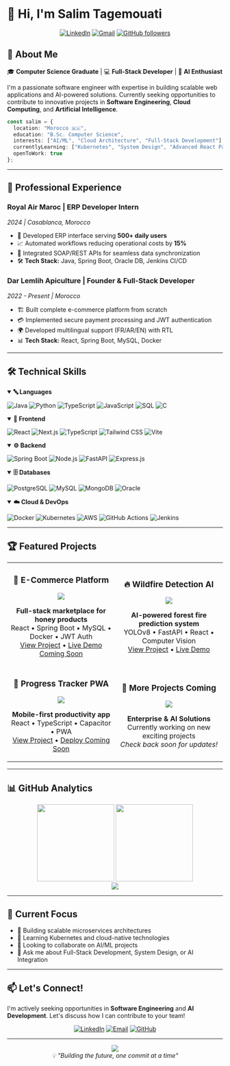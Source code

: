 # 👋 Hi, I'm Salim Tagemouati

<div align="center">
  
  [![LinkedIn](https://img.shields.io/badge/LinkedIn-0077B5?style=for-the-badge&logo=linkedin&logoColor=white)](https://www.linkedin.com/in/salim-tagemouati/)
  [![Gmail](https://img.shields.io/badge/Gmail-D14836?style=for-the-badge&logo=gmail&logoColor=white)](mailto:s.tagemouati@aui.ma)
  [![GitHub followers](https://img.shields.io/github/followers/SalimTag?style=for-the-badge&logo=github)](https://github.com/SalimTag?tab=followers)
  
</div>

## 🚀 About Me

🎓 **Computer Science Graduate** | 💻 **Full-Stack Developer** | 🤖 **AI Enthusiast**

I'm a passionate software engineer with expertise in building scalable web applications and AI-powered solutions. Currently seeking opportunities to contribute to innovative projects in **Software Engineering**, **Cloud Computing**, and **Artificial Intelligence**.

```typescript
const salim = {
  location: "Morocco 🇲🇦",
  education: "B.Sc. Computer Science",
  interests: ["AI/ML", "Cloud Architecture", "Full-Stack Development"],
  currentlyLearning: ["Kubernetes", "System Design", "Advanced React Patterns"],
  openToWork: true
};
```

---

## 💼 Professional Experience

### **Royal Air Maroc** | ERP Developer Intern
*2024 | Casablanca, Morocco*
- 🔧 Developed ERP interface serving **500+ daily users**
- 📈 Automated workflows reducing operational costs by **15%**
- 🔌 Integrated SOAP/REST APIs for seamless data synchronization
- 🛠️ **Tech Stack:** Java, Spring Boot, Oracle DB, Jenkins CI/CD

### **Dar Lemlih Apiculture** | Founder & Full-Stack Developer
*2022 - Present | Morocco*
- 🏗️ Built complete e-commerce platform from scratch
- 💳 Implemented secure payment processing and JWT authentication
- 🌍 Developed multilingual support (FR/AR/EN) with RTL
- 📊 **Tech Stack:** React, Spring Boot, MySQL, Docker

---

## 🛠️ Technical Skills

<details open>
<summary><b>🔤 Languages</b></summary>

![Java](https://img.shields.io/badge/Java-ED8B00?style=flat&logo=openjdk&logoColor=white)
![Python](https://img.shields.io/badge/Python-3776AB?style=flat&logo=python&logoColor=white)
![TypeScript](https://img.shields.io/badge/TypeScript-007ACC?style=flat&logo=typescript&logoColor=white)
![JavaScript](https://img.shields.io/badge/JavaScript-F7DF1E?style=flat&logo=javascript&logoColor=black)
![SQL](https://img.shields.io/badge/SQL-003B57?style=flat&logo=postgresql&logoColor=white)
![C](https://img.shields.io/badge/C-00599C?style=flat&logo=c&logoColor=white)

</details>

<details open>
<summary><b>🎨 Frontend</b></summary>

![React](https://img.shields.io/badge/React-20232A?style=flat&logo=react&logoColor=61DAFB)
![Next.js](https://img.shields.io/badge/Next.js-000000?style=flat&logo=next.js&logoColor=white)
![TypeScript](https://img.shields.io/badge/TypeScript-007ACC?style=flat&logo=typescript&logoColor=white)
![Tailwind CSS](https://img.shields.io/badge/Tailwind_CSS-38B2AC?style=flat&logo=tailwind-css&logoColor=white)
![Vite](https://img.shields.io/badge/Vite-646CFF?style=flat&logo=vite&logoColor=white)

</details>

<details open>
<summary><b>⚙️ Backend</b></summary>

![Spring Boot](https://img.shields.io/badge/Spring_Boot-6DB33F?style=flat&logo=spring-boot&logoColor=white)
![Node.js](https://img.shields.io/badge/Node.js-43853D?style=flat&logo=node.js&logoColor=white)
![FastAPI](https://img.shields.io/badge/FastAPI-005571?style=flat&logo=fastapi&logoColor=white)
![Express.js](https://img.shields.io/badge/Express.js-404D59?style=flat&logo=express&logoColor=white)

</details>

<details open>
<summary><b>🗄️ Databases</b></summary>

![PostgreSQL](https://img.shields.io/badge/PostgreSQL-316192?style=flat&logo=postgresql&logoColor=white)
![MySQL](https://img.shields.io/badge/MySQL-005C84?style=flat&logo=mysql&logoColor=white)
![MongoDB](https://img.shields.io/badge/MongoDB-4EA94B?style=flat&logo=mongodb&logoColor=white)
![Oracle](https://img.shields.io/badge/Oracle-F80000?style=flat&logo=oracle&logoColor=white)

</details>

<details open>
<summary><b>☁️ Cloud & DevOps</b></summary>

![Docker](https://img.shields.io/badge/Docker-2CA5E0?style=flat&logo=docker&logoColor=white)
![Kubernetes](https://img.shields.io/badge/Kubernetes-326CE5?style=flat&logo=kubernetes&logoColor=white)
![AWS](https://img.shields.io/badge/AWS-FF9900?style=flat&logo=amazon-aws&logoColor=white)
![GitHub Actions](https://img.shields.io/badge/GitHub_Actions-2088FF?style=flat&logo=github-actions&logoColor=white)
![Jenkins](https://img.shields.io/badge/Jenkins-D24939?style=flat&logo=jenkins&logoColor=white)

</details>

---

## 🏆 Featured Projects

<table>
  <tr>
    <td width="50%">
      <h3 align="center">🍯 E-Commerce Platform</h3>
      <div align="center">
        <a href="https://github.com/SalimTag/dar-lemlih-apiculture">
          <img src="https://github-readme-stats.vercel.app/api/pin/?username=SalimTag&repo=dar-lemlih-apiculture&theme=radical" />
        </a>
        <p>
          <strong>Full-stack marketplace for honey products</strong><br/>
          React • Spring Boot • MySQL • Docker • JWT Auth<br/>
          <a href="https://github.com/SalimTag/dar-lemlih-apiculture">View Project</a> •
          <a href="#">Live Demo Coming Soon</a>
        </p>
      </div>
    </td>
    <td width="50%">
      <h3 align="center">🔥 Wildfire Detection AI</h3>
      <div align="center">
        <a href="https://github.com/SalimTag/firedetection">
          <img src="https://github-readme-stats.vercel.app/api/pin/?username=SalimTag&repo=firedetection&theme=radical" />
        </a>
        <p>
          <strong>AI-powered forest fire prediction system</strong><br/>
          YOLOv8 • FastAPI • React • Computer Vision<br/>
          <a href="https://github.com/SalimTag/firedetection">View Project</a> •
          <a href="https://flamesentinel.vercel.app">Live Demo</a>
        </p>
      </div>
    </td>
  </tr>
  <tr>
    <td width="50%">
      <h3 align="center">📱 Progress Tracker PWA</h3>
      <div align="center">
        <a href="https://github.com/SalimTag/progress-tracker">
          <img src="https://github-readme-stats.vercel.app/api/pin/?username=SalimTag&repo=progress-tracker&theme=radical" />
        </a>
        <p>
          <strong>Mobile-first productivity app</strong><br/>
          React • TypeScript • Capacitor • PWA<br/>
          <a href="https://github.com/SalimTag/progress-tracker">View Project</a> •
          <a href="#">Deploy Coming Soon</a>
        </p>
      </div>
    </td>
    <td width="50%">
      <h3 align="center">💼 More Projects Coming</h3>
      <div align="center">
        <img src="https://via.placeholder.com/350x120/141321/fff?text=In+Development" />
        <p>
          <strong>Enterprise & AI Solutions</strong><br/>
          Currently working on new exciting projects<br/>
          <em>Check back soon for updates!</em>
        </p>
      </div>
    </td>
  </tr>
</table>

---

## 📊 GitHub Analytics

<div align="center">
  <img height="180em" src="https://github-readme-stats.vercel.app/api?username=SalimTag&show_icons=true&theme=radical&include_all_commits=true&count_private=true"/>
  <img height="180em" src="https://github-readme-stats.vercel.app/api/top-langs/?username=SalimTag&layout=compact&langs_count=8&theme=radical"/>
</div>

<div align="center">
  <img src="https://github-readme-streak-stats.herokuapp.com/?user=SalimTag&theme=radical" />
</div>

---

## 🎯 Current Focus

- 🔭 Building scalable microservices architectures
- 🌱 Learning Kubernetes and cloud-native technologies
- 👯 Looking to collaborate on AI/ML projects
- 💬 Ask me about Full-Stack Development, System Design, or AI Integration

---

## 📫 Let's Connect!

I'm actively seeking opportunities in **Software Engineering** and **AI Development**. Let's discuss how I can contribute to your team!

<div align="center">
  
  [![LinkedIn](https://img.shields.io/badge/LinkedIn-Connect-0077B5?style=for-the-badge&logo=linkedin)](https://www.linkedin.com/in/salim-tagemouati/)
  [![Email](https://img.shields.io/badge/Email-Contact-D14836?style=for-the-badge&logo=gmail)](mailto:s.tagemouati@aui.ma)
  [![GitHub](https://img.shields.io/badge/GitHub-Follow-181717?style=for-the-badge&logo=github)](https://github.com/SalimTag)
  
</div>

---

<div align="center">
  <img src="https://komarev.com/ghpvc/?username=SalimTag&style=flat-square&color=blueviolet" />
  <br/>
  <em>💡 "Building the future, one commit at a time"</em>
</div>
